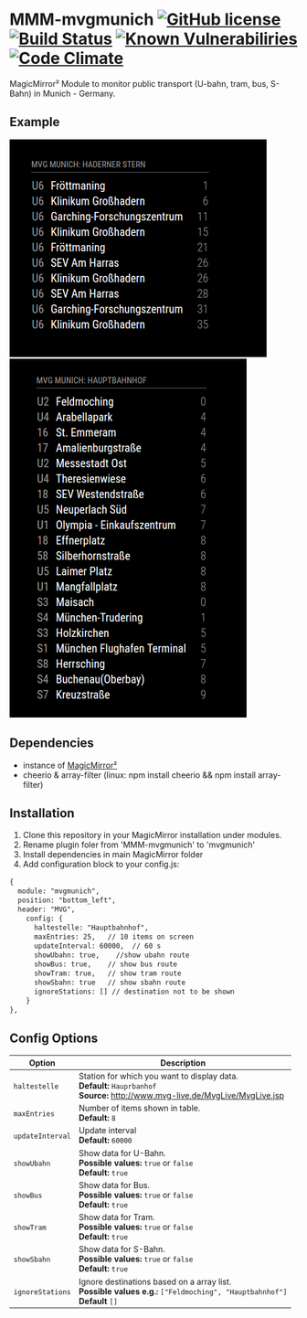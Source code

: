 # MMM-mvgmunich [![GitHub license](https://img.shields.io/badge/license-MIT-blue.svg)](https://github.com/mrVragec/MMM-mvgmunich/raw/master/LICENSE) [![Build Status](https://api.travis-ci.org/mrVragec/MMM-mvgmunich.svg?branch=master)](https://travis-ci.org/mrVragec/MMM-mvgmunich) [![Known Vulnerabiliries](https://snyk.io/test/github/mrvragec/mmm-mvgmunich/badge.svg)](https://snyk.io/test/github/mrvragec/mmm-mvgmunich) [![Code Climate](https://codeclimate.com/github/mrVragec/MMM-mvgmunich/badges/gpa.svg)](https://codeclimate.com/github/mrVragec/MMM-mvgmunich)

MagicMirror² Module to monitor public transport (U-bahn, tram, bus, S-Bahn) in Munich - Germany. 

## Example
![](.github/Example_1.png) ![](.github/Example_2.png)

## Dependencies
* instance of [MagicMirror²](https://github.com/MichMich/MagicMirror)
* cheerio & array-filter (linux: npm install cheerio && npm install array-filter)

## Installation
1. Clone this repository in your MagicMirror installation under modules.
2. Rename plugin foler from 'MMM-mvgmunich' to 'mvgmunich'
3. Install dependencies in main MagicMirror folder 
4. Add configuration block to your config.js:
```
{
  module: "mvgmunich",
  position: "bottom_left",
  header: "MVG",
    config: {
      haltestelle: "Hauptbahnhof",
      maxEntries: 25,   // 10 items on screen
      updateInterval: 60000,  // 60 s
      showUbahn: true,    //show ubahn route
      showBus: true,    // show bus route
      showTram: true,   // show tram route
      showSbahn: true   // show sbahn route
      ignoreStations: [] // destination not to be shown
    }
},
```

## Config Options
| **Option** | **Description** |
| --- | --- |
| `haltestelle` | Station for which you want to display data. <br> **Default:** `Hauprbanhof` <br> **Source:** http://www.mvg-live.de/MvgLive/MvgLive.jsp |
| `maxEntries` | Number of items shown in table. <br> **Default:** `8` |
| `updateInterval` | Update interval <br> **Default:** `60000` |
| `showUbahn` | Show data for U-Bahn. <br> **Possible values:** `true` or `false` <br> **Default:** `true` |
| `showBus` |Show data for Bus. <br> **Possible values:** `true` or `false` <br> **Default:** `true` |
| `showTram` |Show data for Tram. <br> **Possible values:** `true` or `false` <br> **Default:** `true` |
| `showSbahn` |Show data for S-Bahn. <br> **Possible values:** `true` or `false` <br> **Default:** `true` |
| `ignoreStations` |Ignore destinations based on a array list. <br> **Possible values e.g.:** `["Feldmoching", "Hauptbahnhof"]` <br> **Default** `[]` |